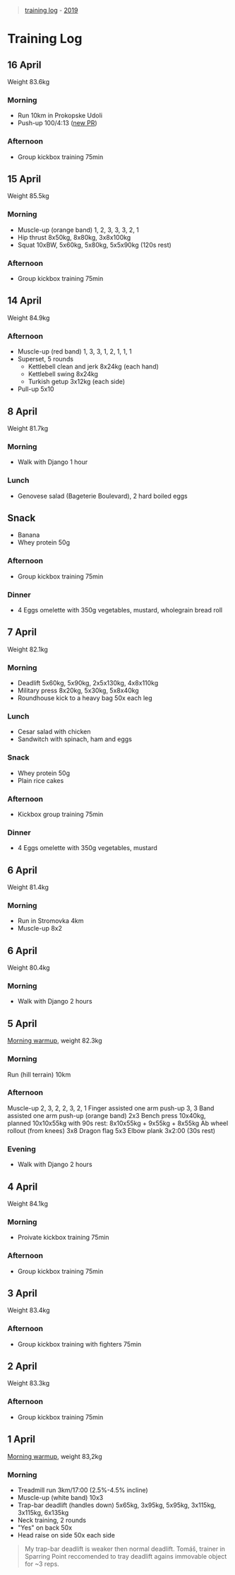 > [training log](/training-log/) - [2019](/training-log/2019/)

# Training Log

## 16 April
Weight 83.6kg

### Morning
- Run 10km in Prokopske Udoli
- Push-up 100/4:13 ([new PR](/personal-records#push-up))

### Afternoon
- Group kickbox training 75min


## 15 April
Weight 85.5kg

### Morning
- Muscle-up (orange band) 1, 2, 3, 3, 3, 2, 1
- Hip thrust 8x50kg, 8x80kg, 3x8x100kg
- Squat 10xBW, 5x60kg, 5x80kg, 5x5x90kg (120s rest)

### Afternoon
- Group kickbox training 75min


## 14 April
Weight 84.9kg

### Afternoon
- Muscle-up (red band) 1, 3, 3, 1, 2, 1, 1, 1
- Superset, 5 rounds
  - Kettlebell clean and jerk 8x24kg (each hand)
  - Kettlebell swing 8x24kg
  - Turkish getup 3x12kg (each side)
- Pull-up 5x10


## 8 April
Weight 81.7kg

### Morning
- Walk with Django 1 hour

### Lunch
- Genovese salad (Bageterie Boulevard), 2 hard boiled eggs

## Snack
- Banana
- Whey protein 50g

### Afternoon
- Group kickbox training 75min

### Dinner
- 4 Eggs omelette with 350g vegetables, mustard, wholegrain bread roll


## 7 April
Weight 82.1kg

### Morning
- Deadlift 5x60kg, 5x90kg, 2x5x130kg, 4x8x110kg
- Military press 8x20kg, 5x30kg, 5x8x40kg
- Roundhouse kick to a heavy bag 50x each leg

### Lunch
- Cesar salad with chicken
- Sandwitch with spinach, ham and eggs

### Snack
- Whey protein 50g
- Plain rice cakes

### Afternoon
- Kickbox group training 75min

### Dinner
- 4 Eggs omelette with 350g vegetables, mustard


## 6 April
Weight 81.4kg

### Morning
- Run in Stromovka 4km
- Muscle-up 8x2


## 6 April
Weight 80.4kg

### Morning
- Walk with Django 2 hours


## 5 April
[Morning warmup](/articles/morning-routine), weight 82.3kg

### Morning
Run (hill terrain) 10km

### Afternoon
Muscle-up 2, 3, 2, 2, 3, 2, 1
Finger assisted one arm push-up 3, 3
Band assisted one arm push-up (orange band) 2x3
Bench press 10x40kg, planned 10x10x55kg with 90s rest: 8x10x55kg + 9x55kg + 8x55kg
Ab wheel rollout (from knees) 3x8
Dragon flag 5x3
Elbow plank 3x2:00 (30s rest)

### Evening
- Walk with Django 2 hours


## 4 April
Weight 84.1kg

### Morning
 - Proivate kickbox training 75min

### Afternoon
 - Group kickbox training 75min


## 3 April
Weight 83.4kg

### Afternoon
 - Group kickbox training with fighters 75min


## 2 April
Weight 83.3kg

### Afternoon
 - Group kickbox training 75min


## 1 April
[Morning warmup](/articles/morning-routine), weight 83,2kg

### Morning
- Treadmill run 3km/17:00 (2.5%-4.5% incline)
- Muscle-up (white band) 10x3
- Trap-bar deadlift (handles down) 5x65kg, 3x95kg, 5x95kg, 3x115kg, 3x115kg, 6x135kg
- Neck training, 2 rounds
 - "Yes" on back 50x
 - Head raise on side 50x each side
 
 > My trap-bar deadlift is weaker then normal deadlift. Tomáš, trainer in Sparring Point reccomended to tray deadlift agains immovable object for ~3 reps.

